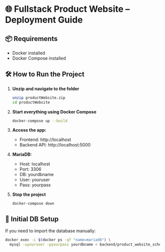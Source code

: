 # 🌐 Fullstack Product Website – Deployment Guide

## 📦 Requirements
- Docker installed
- Docker Compose installed

## 🛠 How to Run the Project

1. **Unzip and navigate to the folder**
   ```bash
   unzip productWebsite.zip
   cd productWebsite
   ```

2. **Start everything using Docker Compose**
   ```bash
   docker-compose up --build
   ```

3. **Access the app:**
   - Frontend: http://localhost
   - Backend API: http://localhost:5000

4. **MariaDB:**
   - Host: localhost
   - Port: 3306
   - DB: yourdbname
   - User: youruser
   - Pass: yourpass

5. **Stop the project**
   ```bash
   docker-compose down
   ```

## 🧪 Initial DB Setup
If you need to import the database manually:
```bash
docker exec -i $(docker ps -qf "name=mariadb") \
  mysql -uyouruser -pyourpass yourdbname < backend/product_website_schema.sql
```